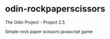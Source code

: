# odin-rockpaperscissors

The Odin Project - Project 2.5

Simple rock paper scissors javascript game
